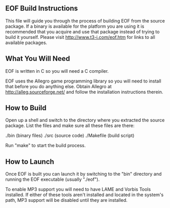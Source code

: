 EOF Build Instructions
----------------------

This file will guide you through the process of building EOF from the source
package. If a binary is available for the platform you are using it is
recommended that you acquire and use that package instead of trying to build it
yourself. Please visit http://www.t3-i.com/eof.htm for links to all available
packages.


What You Will Need
------------------

EOF is written in C so you will need a C compiler.

EOF uses the Allegro game programming library so you will need to install that
before you do anything else. Obtain Allegro at http://alleg.sourceforge.net/
and follow the installation instructions therein.


How to Build
------------

Open up a shell and switch to the directory where you extracted the source
package. List the files and make sure all these files are there:

./bin      (binary files)
./src      (source code)
./Makefile (build script)

Run "make" to start the build process.


How to Launch
-------------

Once EOF is built you can launch it by switching to the "bin" directory and
running the EOF executable (usually "./eof").

To enable MP3 support you will need to have LAME and Vorbis Tools installed. If
either of these tools aren't installed and located in the system's path, MP3
support will be disabled until they are installed.
